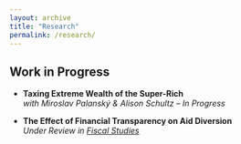 ```yaml
---
layout: archive
title: "Research"
permalink: /research/
---
```


## Work in Progress

- **Taxing Extreme Wealth of the Super-Rich**  
  *with Miroslav Palanský & Alison Schultz – In Progress* 

- **The Effect of Financial Transparency on Aid Diversion**  
  *Under Review in [Fiscal Studies](https://onlinelibrary.wiley.com/journal/14755890)*  
